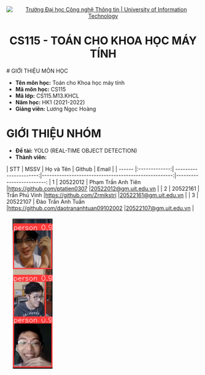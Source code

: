 <p align="center">
  <a href="https://www.uit.edu.vn/" title="Trường Đại học Công nghệ Thông tin" style="border: 5;">
    <img src="https://i.imgur.com/WmMnSRt.png" alt="Trường Đại học Công nghệ Thông tin | University of Information Technology">
  </a>
</p>

<!-- Title -->
<h1 align="center"><b>CS115 - TOÁN CHO KHOA HỌC MÁY TÍNH</b></h1>
# GIỚI THIỆU MÔN HỌC

* **Tên môn học:** Toán cho Khoa học máy tính
* **Mã môn học:** CS115
* **Mã lớp:** CS115.M13.KHCL
* **Năm học:** HK1 (2021-2022)
* **Giảng viên:** Lương Ngọc Hoàng
# GIỚI THIỆU NHÓM
* **Đề tài:** YOLO (REAL-TIME OBJECT DETECTION)
* **Thành viên:**

<a name="thanhvien"></a>
| STT    | MSSV          | Họ và Tên              | Github                                               | Email                   |
| ------ |:-------------:| ----------------------:|-----------------------------------------------------:|-------------------------:
| 1      | 20522012      | Phạm Trần Anh Tiên     |https://github.com/ptatien0307                        |20522012@gm.uit.edu.vn   |
| 2      | 20522161      | Trần Phú Vinh          |https://github.com/Zrmikstri                          |20522161@gm.uit.edu.vn   |
| 3      | 20522107      | Đào Trần Anh Tuấn      |https://github.com/daotrananhtuan09102002             |20522107@gm.uit.edu.vn   |
<div style='float:left'>
    <img src="https://raw.githubusercontent.com/Zrmikstri/CS115-YOLOv3/main/images/Profile%20image.png" style="margin-left:15%;margin-top:5%"/>
</div>




